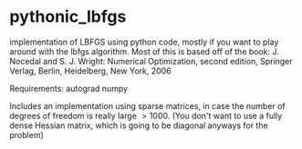 # pythonic_lbfgs
implementation of LBFGS using python code, mostly if you want to play around with the lbfgs algorithm. Most of this is based off of the book: J. Nocedal and S. J. Wright: Numerical Optimization, second edition, Springer Verlag, Berlin, Heidelberg, New York, 2006


Requirements:
autograd
numpy

Includes an implementation using sparse matrices, in case the number of degrees of freedom is really large $>1000$. (You don't want to use a fully dense Hessian matrix, which is going to be diagonal anyways for the problem)

